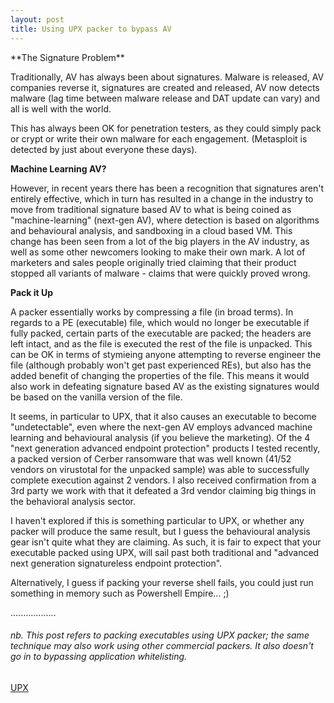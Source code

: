 ```yaml
---
layout: post
title: Using UPX packer to bypass AV
---
```

<p></p>
**The Signature Problem**

Traditionally, AV has always been about signatures. Malware is released, AV companies reverse it, signatures are created and released, AV now detects malware (lag time between malware release and DAT update can vary) and all is well with the world.

This has always been OK for penetration testers, as they could simply pack or crypt or write their own malware for each engagement. (Metasploit is detected by just about everyone these days).

**Machine Learning AV?**

However, in recent years there has been a recognition that signatures aren't entirely effective, which in turn has resulted in a change in the industry to move from traditional signature based AV to what is being coined as "machine-learning" (next-gen AV), where detection is based on algorithms and behavioural analysis, and sandboxing in a cloud based VM. This change has been seen from a lot of the big players in the AV industry, as well as some other newcomers looking to make their own mark. A lot of marketers and sales people originally tried claiming that their product stopped all variants of malware - claims that were quickly proved wrong.

**Pack it Up**

A packer essentially works by compressing a file (in broad terms). In regards to a PE (executable) file, which would no longer be executable if fully packed, certain parts of the executable are packed; the headers are left intact, and as the file is executed the rest of the file is unpacked. This can be OK in terms of stymieing anyone attempting to reverse engineer the file (although probably won't get past experienced REs), but also has the added benefit of changing the properties of the file. This means it would also work in defeating signature based AV as the existing signatures would be based on the vanilla version of the file.

It seems, in particular to UPX, that it also causes an executable to become "undetectable", even where the next-gen AV employs advanced machine learning and behavioural analysis (if you believe the marketing). Of the 4 "next generation advanced endpoint protection" products I tested recently, a packed version of Cerber ransomware that was well known (41/52 vendors on virustotal for the unpacked sample) was able to successfully complete execution against 2 vendors. I also received confirmation from a 3rd party we work with that it defeated a 3rd vendor claiming big things in the behavioral analysis sector.

I haven't explored if this is something particular to UPX, or whether any packer will produce the same result, but I guess the behavioural analysis gear isn't quite what they are claiming. As such, it is fair to expect that your executable packed using UPX, will sail past both traditional and "advanced next generation signatureless endpoint protection".

Alternatively, I guess if packing your reverse shell fails, you could just run something in memory such as Powershell Empire... ;)

..................

###### _nb. This post refers to packing executables using UPX packer; the same technique may also work using other commercial packers. It also doesn't go in to bypassing application whitelisting._
[UPX](https://upx.github.io/)